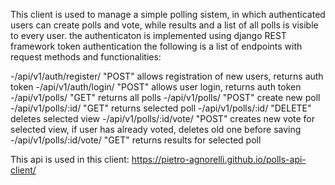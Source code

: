This client is used to manage a simple polling sistem, in which authenticated users can create polls and vote, while results and a list of all polls is visible to every user.
the authenticaton is implemented using django REST framework token authentication
the following is a list of endpoints with request methods and functionalities:

-/api/v1/auth/register/    "POST"    allows registration of new users, returns auth token
-/api/v1/auth/login/    "POST"    allows user login, returns auth token
-/api/v1/polls/    "GET"    returns all polls
-/api/v1/polls/    "POST"    create new poll
-/api/v1/polls/:id/    "GET"    returns selected poll
-/api/v1/polls/:id/    "DELETE"    deletes selected view
-/api/v1/polls/:id/vote/    "POST"    creates new vote for selected view, if user has already voted, deletes old one before saving
-/api/v1/polls/:id/vote/    "GET"    returns results for selected poll

This api is used in this client: https://pietro-agnorelli.github.io/polls-api-client/
